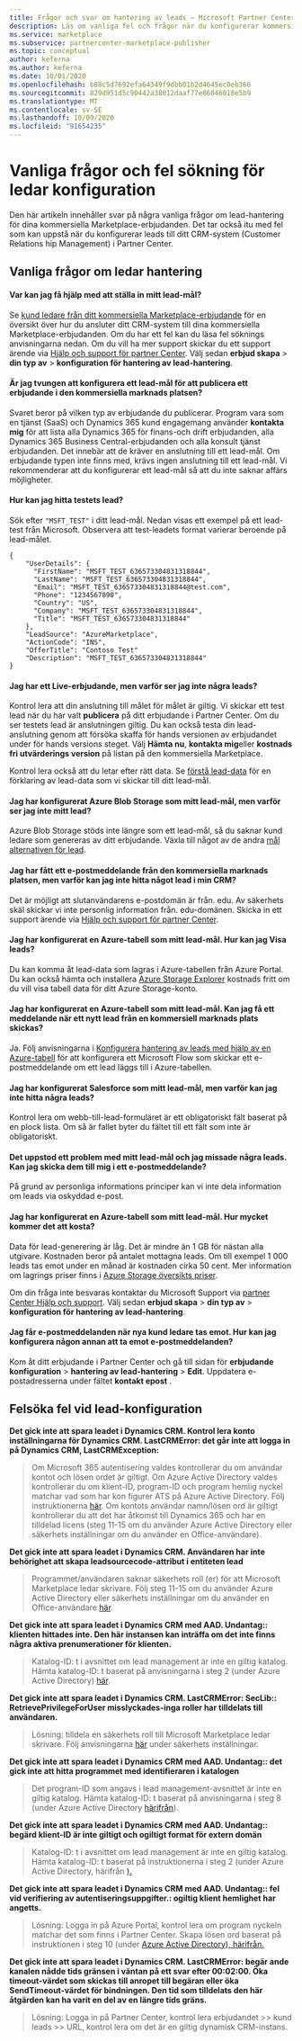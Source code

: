 ```yaml
---
title: Frågor och svar om hantering av leads – Microsoft Partner Center
description: Läs om vanliga fel och frågor när du konfigurerar kommersiella Marketplace-leads i Partner Center
ms.service: marketplace
ms.subservice: partnercenter-marketplace-publisher
ms.topic: conceptual
author: keferna
ms.author: keferna
ms.date: 10/01/2020
ms.openlocfilehash: b88c5d7692efa64349f9dbb01b2d4645ec0eb366
ms.sourcegitcommit: 829d951d5c90442a38012daaf77e86046018e5b9
ms.translationtype: MT
ms.contentlocale: sv-SE
ms.lasthandoff: 10/09/2020
ms.locfileid: "91654235"
---
```

# <a name="common-questions-and-troubleshooting-for-lead-configuration"></a>Vanliga frågor och fel sökning för ledar konfiguration

Den här artikeln innehåller svar på några vanliga frågor om lead-hantering för dina kommersiella Marketplace-erbjudanden. Det tar också itu med fel som kan uppstå när du konfigurerar leads till ditt CRM-system (Customer Relations hip Management) i Partner Center.

## <a name="common-questions-about-lead-management"></a>Vanliga frågor om ledar hantering

#### <a name="where-can-i-get-help-in-setting-up-my-lead-destination"></a>Var kan jag få hjälp med att ställa in mitt lead-mål?

Se [kund ledare från ditt kommersiella Marketplace-erbjudande](partner-center-portal/commercial-marketplace-get-customer-leads.md) för en översikt över hur du ansluter ditt CRM-system till dina kommersiella Marketplace-erbjudanden. Om du har ett fel kan du läsa fel söknings anvisningarna nedan. Om du vill ha mer support skickar du ett support ärende via [Hjälp och support för partner Center](https://aka.ms/marketplacepublishersupport). Välj sedan **erbjud skapa**  >  **din typ av**  >  **konfiguration för hantering av lead-hantering**.

#### <a name="am-i-required-to-configure-a-lead-destination-in-order-to-publish-an-offer-in-the-commercial-marketplace"></a>Är jag tvungen att konfigurera ett lead-mål för att publicera ett erbjudande i den kommersiella marknads platsen?

Svaret beror på vilken typ av erbjudande du publicerar. Program vara som en tjänst (SaaS) och Dynamics 365 kund engagemang använder **kontakta mig** för att lista alla Dynamics 365 för finans-och drift erbjudanden, alla Dynamics 365 Business Central-erbjudanden och alla konsult tjänst erbjudanden. Det innebär att de kräver en anslutning till ett lead-mål. Om erbjudande typen inte finns med, krävs ingen anslutning till ett lead-mål. Vi rekommenderar att du konfigurerar ett lead-mål så att du inte saknar affärs möjligheter.

#### <a name="how-can-i-find-the-test-lead"></a>Hur kan jag hitta testets lead?

Sök efter `"MSFT_TEST"` i ditt lead-mål. Nedan visas ett exempel på ett lead-test från Microsoft. Observera att test-leadets format varierar beroende på lead-målet.

```
{
    "UserDetails": {
      "FirstName": "MSFT_TEST_636573304831318844",
      "LastName": "MSFT_TEST_636573304831318844",
      "Email": "MSFT_TEST_636573304831318844@test.com",
      "Phone": "1234567890",
      "Country": "US",
      "Company": "MSFT_TEST_636573304831318844",
      "Title": "MSFT_TEST_636573304831318844"
    },
    "LeadSource": "AzureMarketplace",
    "ActionCode": "INS",
    "OfferTitle": "Contoso Test"
    "Description": "MSFT_TEST_636573304831318844"
}
```

#### <a name="i-have-a-live-offer-but-why-am-i-not-seeing-any-leads"></a>Jag har ett Live-erbjudande, men varför ser jag inte några leads?

Kontrol lera att din anslutning till målet för målet är giltig. Vi skickar ett test lead när du har valt **publicera** på ditt erbjudande i Partner Center. Om du ser testets lead är anslutningen giltig. Du kan också testa din lead-anslutning genom att försöka skaffa för hands versionen av erbjudandet under för hands versions steget. Välj **Hämta nu**, **kontakta mig**eller **kostnads fri utvärderings version** på listan på den kommersiella Marketplace.

Kontrol lera också att du letar efter rätt data. Se [förstå lead-data](partner-center-portal/commercial-marketplace-get-customer-leads.md) för en förklaring av lead-data som vi skickar till ditt lead-mål.

#### <a name="i-configured-azure-blob-storage-as-my-lead-destination-but-why-dont-i-see-the-lead"></a>Jag har konfigurerat Azure Blob Storage som mitt lead-mål, men varför ser jag inte mitt lead?

Azure Blob Storage stöds inte längre som ett lead-mål, så du saknar kund ledare som genereras av ditt erbjudande. Växla till något av de andra [mål alternativen för lead](partner-center-portal/commercial-marketplace-get-customer-leads.md). 

#### <a name="i-received-an-email-from-the-commercial-marketplace-but-why-cant-i-find-the-lead-in-my-crm"></a>Jag har fått ett e-postmeddelande från den kommersiella marknads platsen, men varför kan jag inte hitta något lead i min CRM?

Det är möjligt att slutanvändarens e-postdomän är från. edu. Av säkerhets skäl skickar vi inte personlig information från. edu-domänen. Skicka in ett support ärende via [Hjälp och support för partner Center](https://aka.ms/marketplacepublishersupport).

#### <a name="i-configured-an-azure-table-as-my-lead-destination-how-can-i-view-the-leads"></a>Jag har konfigurerat en Azure-tabell som mitt lead-mål. Hur kan jag Visa leads?

Du kan komma åt lead-data som lagras i Azure-tabellen från Azure Portal. Du kan också hämta och installera [Azure Storage Explorer](https://azure.microsoft.com/features/storage-explorer/) kostnads fritt om du vill visa tabell data för ditt Azure Storage-konto.

#### <a name="i-configured-an-azure-table-as-my-lead-destination-can-i-get-notified-whenever-a-new-commercial-marketplace-lead-is-sent"></a>Jag har konfigurerat en Azure-tabell som mitt lead-mål. Kan jag få ett meddelande när ett nytt lead från en kommersiell marknads plats skickas?

Ja. Följ anvisningarna i [Konfigurera hantering av leads med hjälp av en Azure-tabell](partner-center-portal/commercial-marketplace-lead-management-instructions-azure-table.md) för att konfigurera ett Microsoft Flow som skickar ett e-postmeddelande om ett lead läggs till i Azure-tabellen.

#### <a name="i-configured-salesforce-as-my-lead-destination-but-why-cant-i-find-the-leads"></a>Jag har konfigurerat Salesforce som mitt lead-mål, men varför kan jag inte hitta några leads?

Kontrol lera om webb-till-lead-formuläret är ett obligatoriskt fält baserat på en plock lista. Om så är fallet byter du fältet till ett fält som inte är obligatoriskt.

#### <a name="there-was-an-issue-with-my-lead-destination-and-i-missed-some-leads-can-i-have-them-sent-to-me-in-an-email"></a>Det uppstod ett problem med mitt lead-mål och jag missade några leads. Kan jag skicka dem till mig i ett e-postmeddelande?

På grund av personliga informations principer kan vi inte dela information om leads via oskyddad e-post.

#### <a name="i-configured-an-azure-table-as-my-lead-destination-how-much-will-it-cost"></a>Jag har konfigurerat en Azure-tabell som mitt lead-mål. Hur mycket kommer det att kosta?

Data för lead-generering är låg. Det är mindre än 1 GB för nästan alla utgivare. Kostnaden beror på antalet mottagna leads. Om till exempel 1 000 leads tas emot under en månad är kostnaden cirka 50 cent. Mer information om lagrings priser finns i [Azure Storage översikts priser](https://azure.microsoft.com/pricing/details/storage/).

Om din fråga inte besvaras kontaktar du Microsoft Support via [partner Center Hjälp och support](https://aka.ms/marketplacepublishersupport). Välj sedan **erbjud skapa**  >  **din typ av**  >  **konfiguration för hantering av lead-hantering**.

#### <a name="im-receiving-email-notifications-when-new-customer-leads-are-received-how-can-i-configure-someone-else-to-receive-these-emails"></a>Jag får e-postmeddelanden när nya kund ledare tas emot. Hur kan jag konfigurera någon annan att ta emot e-postmeddelanden?

Kom åt ditt erbjudande i Partner Center och gå till sidan för **erbjudande konfiguration** > **hantering av lead-hantering**  >  **Edit**. Uppdatera e-postadresserna under fältet **kontakt epost** .

## <a name="troubleshooting-lead-configuration-errors"></a><a id="publishing-config-errors"></a> Felsöka fel vid lead-konfiguration

**Det gick inte att spara leadet i Dynamics CRM. Kontrol lera konto inställningarna för Dynamics CRM. LastCRMError: det går inte att logga in på Dynamics CRM, LastCRMException:** 

> Om Microsoft 365 autentisering valdes kontrollerar du om användar kontot och lösen ordet är giltigt. Om Azure Active Directory valdes kontrollerar du om klient-ID, program-ID och program hemlig nyckel matchar vad som har kon figurer ATS på Azure Active Directory. Följ instruktionerna [här](./partner-center-portal/commercial-marketplace-lead-management-instructions-dynamics.md). Om kontots användar namn/lösen ord är giltigt kontrollerar du att det har åtkomst till Dynamics 365 och har en tilldelad licens (steg 11-15 om du använder Azure Active Directory eller säkerhets inställningar om du använder en Office-användare). 

**Det gick inte att spara leadet i Dynamics CRM. Användaren har inte behörighet att skapa leadsourcecode-attribut i entiteten lead** 

> Programmet/användaren saknar säkerhets roll (er) för att Microsoft Marketplace ledar skrivare. Följ steg 11-15 om du använder Azure Active Directory eller säkerhets inställningar om du använder en Office-användare [här](./partner-center-portal/commercial-marketplace-lead-management-instructions-dynamics.md).

**Det gick inte att spara leadet i Dynamics CRM med AAD. Undantag:: klienten hittades inte. Den här instansen kan inträffa om det inte finns några aktiva prenumerationer för klienten.**  

> Katalog-ID: t i avsnittet om lead management är inte en giltig katalog. Hämta katalog-ID: t baserat på anvisningarna i steg 2 (under Azure Active Directory) [här](./partner-center-portal/commercial-marketplace-lead-management-instructions-dynamics.md).

**Det gick inte att spara leadet i Dynamics CRM. LastCRMError: SecLib:: RetrievePrivilegeForUser misslyckades-inga roller har tilldelats till användaren.**  

> Lösning: tilldela en säkerhets roll till Microsoft Marketplace ledar skrivare. Följ anvisningarna [här](./partner-center-portal/commercial-marketplace-lead-management-instructions-dynamics.md) under säkerhets inställningar.

**Det gick inte att spara leadet i Dynamics CRM med AAD. Undantag:: det gick inte att hitta programmet med identifieraren i katalogen** 

> Det program-ID som angavs i lead management-avsnittet är inte en giltig katalog. Hämta katalog-ID: t baserat på anvisningarna i steg 8 (under Azure Active Directory [härifrån](./partner-center-portal/commercial-marketplace-lead-management-instructions-dynamics.md)). 

**Det gick inte att spara leadet i Dynamics CRM med AAD. Undantag:: begärd klient-ID är inte giltigt och ogiltigt format för extern domän** 

> Katalog-ID: t i avsnittet om lead management är inte en giltig katalog. Hämta katalog-ID: t baserat på instruktionerna i steg 2 (under Azure Active Directory, härifrån [).](./partner-center-portal/commercial-marketplace-lead-management-instructions-dynamics.md) 

**Det gick inte att spara leadet i Dynamics CRM med AAD. Undantag:: fel vid verifiering av autentiseringsuppgifter.: ogiltig klient hemlighet har angetts.** 

> Lösning: Logga in på Azure Portal, kontrol lera om program nyckeln matchar det som finns i Partner Center. Skapa lösen ord baserat på instruktionen i steg 10 (under [Azure Active Directory), härifrån.](./partner-center-portal/commercial-marketplace-lead-management-instructions-dynamics.md) 

**Det gick inte att spara leadet i Dynamics CRM. LastCRMError: begär ande kanalen nådde tids gränsen i väntan på ett svar efter 00:02:00. Öka timeout-värdet som skickas till anropet till begäran eller öka SendTimeout-värdet för bindningen. Den tid som tilldelats den här åtgärden kan ha varit en del av en längre tids gräns.**  

> Lösning: Logga in på Partner Center, kontrol lera erbjudandet >> kund leads >> URL, kontrol lera om det är en giltig dynamisk CRM-instans.

